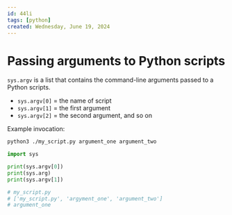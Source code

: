 ```yaml
---
id: 44li
tags: [python]
created: Wednesday, June 19, 2024
---
```


# Passing arguments to Python scripts

`sys.argv` is a list that contains the command-line arguments passed to a Python
scripts.

- `sys.argv[0]` = the name of script
- `sys.argv[1]` = the first argument
- `sys.argv[2]` = the second argument, and so on

Example invocation:

```sh
python3 ./my_script.py argument_one argument_two

```

```python
import sys

print(sys.argv[0])
print(sys.arg)
print(sys.argv[1])

# my_script.py
# ['my_script.py', 'argyment_one', 'argument_two']
# argument_one

```
